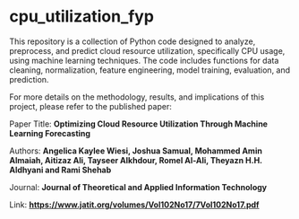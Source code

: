 # cpu_utilization_fyp
This repository is a collection of Python code designed to analyze, preprocess, and predict cloud resource utilization, specifically CPU usage, using machine learning techniques. The code includes functions for data cleaning, normalization, feature engineering, model training, evaluation, and prediction. 

For more details on the methodology, results, and implications of this project, please refer to the published paper:

Paper Title: **Optimizing Cloud Resource Utilization Through Machine Learning Forecasting**

Authors: **Angelica Kaylee Wiesi, Joshua Samual, Mohammed Amin Almaiah, Aitizaz Ali, Tayseer Alkhdour, Romel Al-Ali, Theyazn H.H. Aldhyani and Rami Shehab**

Journal: **Journal of Theoretical and Applied Information Technology**

Link: **https://www.jatit.org/volumes/Vol102No17/7Vol102No17.pdf**
